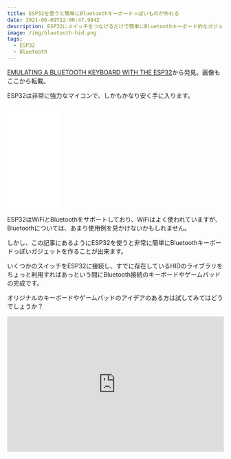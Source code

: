 ```yaml
---
title: ESP32を使うと簡単にBluetoothキーボードっぽいものが作れる
date: 2021-06-09T12:00:47.984Z
description: ESP32にスイッチをつなげるだけで簡単にBluetoothキーボード的なガジェットが作れてしまいます。
image: /img/bluetooth-hid.png
tags:
  - ESP32
  - Bluetooth
---
```

[EMULATING A BLUETOOTH KEYBOARD WITH THE ESP32](https://hackaday.com/2020/02/13/emulating-a-bluetooth-keyboard-with-the-esp32/)から発見。画像もここから転載。

ESP32は非常に強力なマイコンで、しかもかなり安く手に入ります。

<iframe style="width:120px;height:240px;" marginwidth="0" marginheight="0" scrolling="no" frameborder="0" src="//rcm-fe.amazon-adsystem.com/e/cm?lt1=_blank&bc1=000000&IS2=1&bg1=FFFFFF&fc1=000000&lc1=0000FF&t=inajob-22&language=ja_JP&o=9&p=8&l=as4&m=amazon&f=ifr&ref=as_ss_li_til&asins=B086WWNP9Y&linkId=9e9b7de3babb3883d1501b2444cdacac"></iframe>

ESP32はWiFiとBluetoothをサポートしており、WiFiはよく使われていますが、Bluetoothについては、あまり使用例を見かけないかもしれません。

しかし、この記事にあるようにESP32を使うと非常に簡単にBluetoothキーボードっぽいガジェットを作ることが出来ます。

いくつかのスイッチをESP32に接続し、すでに存在しているHIDのライブラリをちょっと利用すればあっという間にBluetooth接続のキーボードやゲームパッドの完成です。

オリジナルのキーボードやゲームパッドのアイデアのある方は試してみてはどうでしょうか？

<iframe width="100%" height="315" src="https://www.youtube.com/embed/4sIkW7wogrE" frameborder="0" allow="accelerometer; autoplay; clipboard-write; encrypted-media; gyroscope; picture-in-picture" allowfullscreen></iframe>
